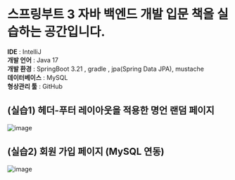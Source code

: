 # 스프링부트 3 자바 백엔드 개발 입문 책을 실습하는 공간입니다.

**IDE** : IntelliJ <br/>
**개발 언어** : Java 17 <br/>
**개발 환경** : SpringBoot 3.21 , gradle , jpa(Spring Data JPA), mustache <br/>
**데이터베이스** : MySQL <br/>
**형상관리 툴** : GitHub <br/>

## (실습1) 헤더-푸터 레이아웃을 적용한 명언 랜덤 페이지 

![image](https://github.com/devpigKing/firstproject/assets/137087678/60692a88-4bc7-4d94-99b1-dac25c1e95e2)

## (실습2) 회원 가입 페이지 (MySQL 연동)

![image](https://github.com/devpigKing/firstproject/assets/137087678/e1358089-dc86-4a10-ab10-008e9f69e482)
